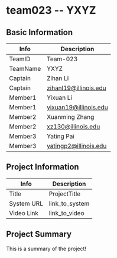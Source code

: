 # team023 -- YXYZ

## Basic Information

|   Info      |        Description     |
| ----------- | ---------------------- |
| TeamID      |        Team-023        |
| TeamName    |        YXYZ            |
| Captain     |       Zihan Li         |
| Captain     |   zihanl19@illinois.edu |
| Member1     |       Yixuan Li          |
| Member1     |    yixuan19@illinois.edu   |
| Member2     |        Xuanming Zhang      |
| Member2     |   xz130@illinois.edu  |
| Member3     |        Yating Pai        |
| Member3     |   yatingp2@illinois.edu  |

## Project Information

|   Info      |        Description     |
| ----------- | ---------------------- |
|  Title      |       ProjectTitle     |
| System URL  |      link_to_system    |
| Video Link  |      link_to_video     |

## Project Summary

This is a summary of the project!
